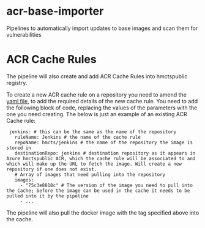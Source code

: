 # acr-base-importer
Pipelines to automatically import updates to base images and scan them for vulnerabilities

# ACR Cache Rules
The pipeline will also create and add ACR Cache Rules into hmctspublic registry.

To create a new ACR cache rule on a repository you need to amend the [yaml file](acr-repositories.yaml), to add the required details of the new cache rule. You need to add the following block of code, replacing the values of the parameters with the one you need creating. The below is just an example of an existing ACR Cache rule:
 
 ```
  jenkins: # this can be the same as the name of the repository
    ruleName: Jenkins # the name of the cache rule
    repoName: hmcts/jenkins # the name of the repository the image is stored in
    destinationRepo: jenkins # destination repository as it appears in Azure hmctspublic ACR, which the cache rule will be associated to and which will make up the URL to fetch the image. Will create a new repository if one does not exist.
    # Array of images that need pulling into the repository
    images: 
      - "75c3e8818c" # The version of the image you need to pull into the Cache; before the image can be used in the cache it needs to be pulled into it by the pipeline
      - ...
```

The pipeline will also pull the docker image with the tag specified above into the cache.